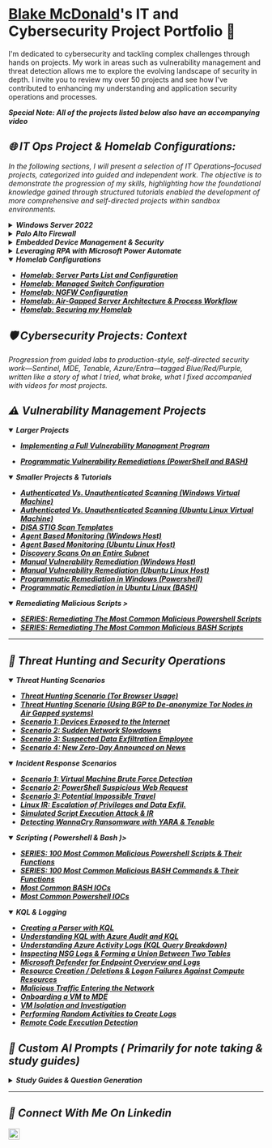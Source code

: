
# <a href="https://www.linkedin.com/in/blake-mcdonald-65899a241/">Blake McDonald</a>'s IT and Cybersecurity Project Portfolio 🔐

I'm dedicated to cybersecurity and tackling complex challenges through hands on projects. My work in areas such as vulnerability management and threat detection allows me to explore the evolving landscape of security in depth. I invite you to review my over 50 projects and see how I've contributed to enhancing my understanding and application security operations and processes.

<i>  **Special Note: All of the projects listed below also have an accompanying video** <i>

## 🌐 IT Ops Project & Homelab Configurations:

In the following sections, I will present a selection of IT Operations–focused projects, categorized into guided and independent work. The objective is to demonstrate the progression of my skills, highlighting how the foundational knowledge gained through structured tutorials enabled the development of more comprehensive and self-directed projects within sandbox environments.


<details>
<summary><strong>Windows Server 2022</strong></summary>

- **[Creating a Windows Answer File for Automated Installation and Deployment on Windows Server 2022](https://github.com/Blake-McDonald/Proj1)**
- **[Configure DNS and DHCP on Windows Server 2022](https://github.com/Blake-McDonald/DNSDHCPWin22/blob/main/README.md)**
- **[Implement File and Storage Services Management on Windows Server 2022]()**
</details>


<details>
<summary><strong>Palo Alto Firewall</strong></summary>

- **[Initialization and Licensing]()**
- **[Updating the Palo Alto Firewall]()**
- **[Configure Security Zones and Layer 3 Interfaces]()**
- **[App-ID and Other Objects]()**
- **[Shape Traffic Using Security Policy Rules]()**
</details>

<details>
<summary><strong>Embedded Device Management & Security</strong></summary>

- **[Hardening an Enterprise Copier with Secure Printing]()**
- **[Deploy Server-Based Secure-Print Management (PaperCut)]()**
-  **[Document Enterprise MFP Features & Troubleshooting Best Practices]()**
- **[Create Custom PaperCut Print Policies with JavaScript]()**
- **[Device Configuration Migration]()**
- **[Convert Address Books Across Device Brands]()**
</details>

<details>
<summary><strong> Leveraging RPA with Microsoft Power Automate</strong></summary>

- **[Build a Simple Power Automate Flow]()**
- **[Automate Desktop Actions with Power Automate Desktop]()**
- **[	Build a Power Automate Applet to Complete Repetitive Tasks]()**
</details>

<details open>
<summary><strong>Homelab Configurations</strong></summary>
  
- **[Homelab: Server Parts List and Configuration](https://github.com/Blake-McDonald/Homelab-Server-Parts-List-and-Configuration/blob/main/README.md)**
- **[Homelab: Managed Switch Configuration]()**
- **[Homelab: NGFW Configuration]()**
- **[Homelab: Air-Gapped Server Architecture & Process Workflow]()**
- **[Homelab: Securing my Homelab]()**
  
</details>



## 🛡️ Cybersecurity Projects: Context

Progression from guided labs to production-style, self-directed security work—Sentinel, MDE, Tenable, Azure/Entra—tagged Blue/Red/Purple, written like a story of what I tried, what broke, what I fixed accompanied with videos for most projects.


## ⚠️ Vulnerability Management Projects
<details open>
<summary><strong> Larger Projects </strong></summary>
  
- **[Implementing a Full Vulnerability Managment Program](https://github.com/Blake-McDonald/Implementing-a-Full-Vulnerability-Managment-Program/blob/main/README.md)**
- **[Programmatic Vulnerability Remediations (PowerShell and BASH)](https://github.com/joshcybertest/programmatic-vulnerability-remediations)**
  </details>
  
  <details open>
<summary><strong> Smaller Projects & Tutorials </strong></summary>

- **[Authenticated Vs. Unauthenticated Scanning (Windows Virtual Machine)](https://github.com/Blake-McDonald/Tenable-Auth-vs-Unauth)**
- **[Authenticated Vs. Unauthenticated Scanning (Ubuntu Linux Virtual Machine)](https://github.com/Blake-McDonald/Auth-Vs-Unauth-Linux/blob/main/README.md)**
- **[DISA STIG Scan Templates](https://github.com/Blake-McDonald/DISA-STIG-Scan-Templates/blob/main/README.md)**
- **[Agent Based Monitoring (Windows Host)]()**
- **[Agent Based Monitoring (Ubuntu Linux Host)]()**
- **[Discovery Scans On an Entire Subnet](https://github.com/Blake-McDonald/Discovery-Scans-On-an-Entire-Subnet/blob/main/README.md)**
- **[Manual Vulnerability Remediation (Windows Host)](https://github.com/Blake-McDonald/Manual-Vulnerability-Remediation-Windows-Host-)**
- **[Manual Vulnerability Remediation (Ubuntu Linux Host)](https://github.com/Blake-McDonald/Manual-Vulnerability-Remediation-Ubuntu-Linux-Host-)**
- **[Programmatic Remediation in Windows (Powershell)](https://github.com/Blake-McDonald/Programmatic-Remediation-in-Windows-Powershell-)**
- **[Programmatic Remediation in Ubuntu Linux (BASH)]()**
  </details>

<details open>
<summary><strong> Remediating Malicious Scripts ></summary>

- **[SERIES: Remediating The Most Common Malicious Powershell Scripts]()**
- **[SERIES: Remediating The Most Common Malicious BASH Scripts]()**
</details>


  <hr>
  
## 🚨 Threat Hunting and Security Operations
  <details open>
<summary><strong> Threat Hunting Scenarios </strong></summary>
    
- **[Threat Hunting Scenario (Tor Browser Usage)](https://github.com/joshmadakor0/threat-hunting-scenario-tor)**
- **[Threat Hunting Scenario (Using BGP to De-anonymize Tor Nodes in Air Gapped systems)]()**
- **[Scenario 1: Devices Exposed to the Internet]()**
- **[Scenario 2: Sudden Network Slowdowns]()**
- **[Scenario 3: Suspected Data Exfiltration Employee]()**
- **[Scenario 4: New Zero-Day Announced on News]()**
    
 </details>

  <details open>
<summary><strong> Incident Response Scenarios </strong></summary>
    
- **[Scenario 1: Virtual Machine Brute Force Detection]()**
- **[Scenario 2: PowerShell Suspicious Web Request]()**
- **[Scenario 3: Potential Impossible Travel]()**
- **[Linux IR: Escalation of Privileges and Data Exfil.]()**
- **[Simulated Script Execution Attack & IR]()**
- **[Detecting WannaCry Ransomware with YARA & Tenable]()**

 </details>
 
<details open>
<summary><strong>Scripting ( Powershell & Bash )></summary>

- **[SERIES: 100 Most Common Malicious Powershell Scripts & Their Functions ]()**
- **[SERIES: 100 Most Common Malicious BASH Commands & Their Functions ]()**
- **[Most Common BASH IOCs]()**
- **[Most Common Powershell IOCs]()**
</details>

<details open>
<summary><strong> KQL & Logging </strong></summary>

- **[Creating a Parser with KQL](https://github.com/Blake-McDonald/Proj1)**
- **[Understanding KQL with Azure Audit and KQL](https://github.com/Blake-McDonald/Blake-McDonald-Understanding-KQL-with-Azure-Audit-and-KQL/tree/main)**
- **[Understanding Azure Activity Logs (KQL Query Breakdown)](https://github.com/Blake-McDonald/Azure-Activity-Logs)**
- **[Inspecting NSG Logs & Forming a Union Between Two Tables ]([https://github.com/Blake-McDonald/Proj1](https://github.com/Blake-McDonald/Proj1))**
- **[Microsoft Defender for Endpoint Overview and Logs](https://github.com/Blake-McDonald/Proj1)**
- **[Resource Creation / Deletions & Logon Failures Against Compute Resources](https://github.com/Blake-McDonald/Proj1)**
- **[Malicious Traffic Entering the Network](https://github.com/Blake-McDonald/Proj1)**
- **[Onboarding a VM to MDE](https://github.com/Blake-McDonald/Proj1)**
- **[VM Isolation and Investigation](https://github.com/Blake-McDonald/Proj1)**
- **[Performing Random Activities to Create Logs](https://github.com/Blake-McDonald/Proj1)**
- **[Remote Code Execution Detection](https://github.com/Blake-McDonald/Proj1)**
</details>

</hr>


## 🤖 Custom AI Prompts ( Primarily for note taking & study guides) 

  <details>
<summary><strong> Study Guides & Question Generation </strong></summary>
    
- **[SC-200 Study Guide MCQ Prompts](https://github.com/Blake-McDonald/ChatGpt-Study-Prompts)**

   </details>
<hr/>


## 🤳 Connect With Me On Linkedin
[<img align="left" alt="___________ | LinkedIn" width="22px" src="https://cdn.jsdelivr.net/npm/simple-icons@v3/icons/linkedin.svg" />][linkedin]


[linkedin]: https://linkedin.com/in/blake-mcdonald-65899a241

<!--
<img width="35" alt="image" src="https://github.com/user-attachments/assets/2f41c7cd-5ea8-4475-b451-a37161b6c3fb"> 
<img width="35" alt="image" src="https://github.com/user-attachments/assets/77649969-9910-4994-8b96-74a116cfb2a8">
-->
